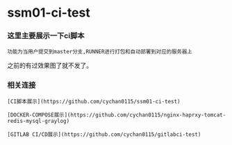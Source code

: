 # ssm01-ci-test

### 这里主要展示一下ci脚本
	功能为当用户提交到master分支,RUNNER进行打包和自动部署到对应的服务器上
之前的有过效果图了就不发了。



### 相关连接
	[CI脚本展示](https://github.com/cychan0115/ssm01-ci-test)
	
	[DOCKER-COMPOSE展示](https://github.com/cychan0115/nginx-haprxy-tomcat-redis-mysql-graylog)
	
	[GITLAB CI/CD展示](https://github.com/cychan0115/gitlabci-test)
	
